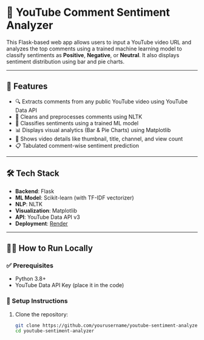 # 🎯 YouTube Comment Sentiment Analyzer

This Flask-based web app allows users to input a YouTube video URL and analyzes the top comments using a trained machine learning model to classify sentiments as **Positive**, **Negative**, or **Neutral**. It also displays sentiment distribution using bar and pie charts.

---

## 🚀 Features

- 🔍 Extracts comments from any public YouTube video using YouTube Data API
- 🧹 Cleans and preprocesses comments using NLTK
- 🤖 Classifies sentiments using a trained ML model
- 📊 Displays visual analytics (Bar & Pie Charts) using Matplotlib
- 🎥 Shows video details like thumbnail, title, channel, and view count
- 📋 Tabulated comment-wise sentiment prediction

---

## 🛠️ Tech Stack

- **Backend**: Flask
- **ML Model**: Scikit-learn (with TF-IDF vectorizer)
- **NLP**: NLTK
- **Visualization**: Matplotlib
- **API**: YouTube Data API v3
- **Deployment**: [Render](https://render.com)

---

## 🧑‍💻 How to Run Locally

### ✅ Prerequisites

- Python 3.8+
- YouTube Data API Key (place it in the code)

### 🔧 Setup Instructions

1. Clone the repository:
   ```bash
   git clone https://github.com/yourusername/youtube-sentiment-analyzer.git
   cd youtube-sentiment-analyzer
